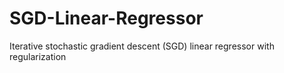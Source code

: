 # SGD-Linear-Regressor
Iterative stochastic gradient descent (SGD) linear regressor with regularization
